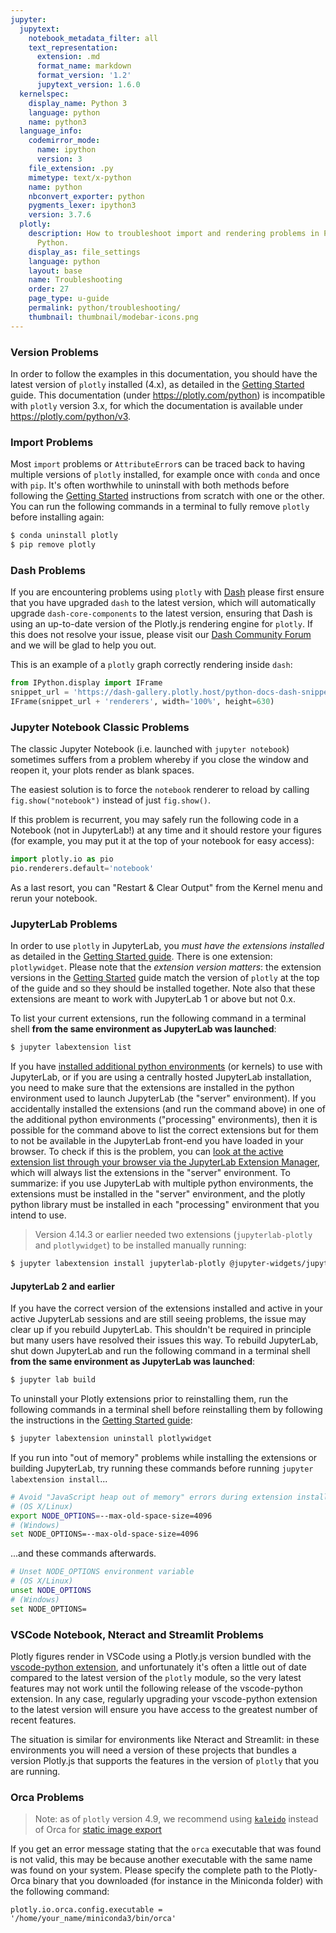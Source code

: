 ```yaml
---
jupyter:
  jupytext:
    notebook_metadata_filter: all
    text_representation:
      extension: .md
      format_name: markdown
      format_version: '1.2'
      jupytext_version: 1.6.0
  kernelspec:
    display_name: Python 3
    language: python
    name: python3
  language_info:
    codemirror_mode:
      name: ipython
      version: 3
    file_extension: .py
    mimetype: text/x-python
    name: python
    nbconvert_exporter: python
    pygments_lexer: ipython3
    version: 3.7.6
  plotly:
    description: How to troubleshoot import and rendering problems in Plotly with
      Python.
    display_as: file_settings
    language: python
    layout: base
    name: Troubleshooting
    order: 27
    page_type: u-guide
    permalink: python/troubleshooting/
    thumbnail: thumbnail/modebar-icons.png
---
```


<!-- #region -->
### Version Problems

In order to follow the examples in this documentation, you should have the latest version of `plotly` installed (4.x), as detailed in the [Getting Started](/python/getting-started) guide. This documentation (under https://plotly.com/python) is incompatible with `plotly` version 3.x, for which the documentation is available under https://plotly.com/python/v3.

### Import Problems

Most `import` problems or `AttributeError`s can be traced back to having multiple versions of `plotly` installed, for example once with `conda` and once with `pip`. It's often worthwhile to uninstall with both methods before following the [Getting Started](/python/getting-started) instructions from scratch with one or the other. You can run the following commands in a terminal to fully remove `plotly` before installing again:

```bash
$ conda uninstall plotly
$ pip remove plotly
```

### Dash Problems

If you are encountering problems using `plotly` with [Dash](https://dash.plotly.com/) please first ensure that you have upgraded `dash` to the latest version, which will automatically upgrade `dash-core-components` to the latest version, ensuring that Dash is using an up-to-date version of the Plotly.js rendering engine for `plotly`. If this does not resolve your issue, please visit our [Dash Community Forum](https://community.plotly.com/) and we will be glad to help you out.

This is an example of a `plotly` graph correctly rendering inside `dash`:
<!-- #endregion -->

```python hide_code=true
from IPython.display import IFrame
snippet_url = 'https://dash-gallery.plotly.host/python-docs-dash-snippets/'
IFrame(snippet_url + 'renderers', width='100%', height=630)
```

<!-- #region -->
### Jupyter Notebook Classic Problems

The classic Jupyter Notebook (i.e. launched with `jupyter notebook`) sometimes suffers from a problem whereby if you close the window and reopen it, your plots render as blank spaces.

The easiest solution is to force the `notebook` renderer to reload by calling `fig.show("notebook")` instead of just `fig.show()`.

If this problem is recurrent, you may safely run the following code in a Notebook (not in JupyterLab!) at any time and it should restore your figures (for example, you may put it at the top of your notebook for easy access):

```python
import plotly.io as pio
pio.renderers.default='notebook'
```

As a last resort, you can "Restart & Clear Output" from the Kernel menu and rerun your notebook.

### JupyterLab Problems

In order to use `plotly` in JupyterLab, you *must have the extensions installed* as detailed in the [Getting Started guide](/python/getting-started). There is one extension: `plotlywidget`. Please note that the *extension version matters*: the extension versions in the [Getting Started](/python/getting-started) guide match the version of `plotly` at the top of the guide and so they should be installed together. Note also that these extensions are meant to work with JupyterLab 1 or above but not 0.x.

To list your current extensions, run the following command in a terminal shell **from the same environment as JupyterLab was launched**:

```bash
$ jupyter labextension list
```

If you have [installed additional python environments](https://ipython.readthedocs.io/en/stable/install/kernel_install.html) (or kernels) to use with JupyterLab, or if you are using a centrally hosted JupyterLab installation, you need to make sure that the extensions are installed in the python environment used to launch JupyterLab (the "server" environment). If you accidentally installed the extensions (and run the command above) in one of the additional python environments ("processing" environments), then it is possible for the command above to list the correct extensions but for them to not be available in the JupyterLab front-end you have loaded in your browser. To check if this is the problem, you can [look at the active extension list through your browser via the JupyterLab Extension Manager](https://jupyterlab.readthedocs.io/en/stable/user/extensions.html#using-the-extension-manager), which will always list the extensions in the "server" environment. To summarize: if you use JupyterLab with multiple python environments, the extensions must be installed in the "server" environment, and the plotly python library must be installed in each "processing" environment that you intend to use.

> Version 4.14.3 or earlier needed two extensions (`jupyterlab-plotly` and `plotlywidget`) to be installed manually running:

```bash
$ jupyter labextension install jupyterlab-plotly @jupyter-widgets/jupyterlab-manager plotlywidget
```

#### JupyterLab 2 and earlier

If you have the correct version of the extensions installed and active in your active JupyterLab sessions and are still seeing problems, the issue may clear up if you rebuild JupyterLab. This shouldn't be required in principle but many users have resolved their issues this way. To rebuild JupyterLab, shut down JupyterLab and run the following command in a terminal shell **from the same environment as JupyterLab was launched**:

```bash
$ jupyter lab build
```

To uninstall your Plotly extensions prior to reinstalling them, run the following commands in a terminal shell before reinstalling them by following the instructions in the [Getting Started guide](/python/getting-started):

```bash
$ jupyter labextension uninstall plotlywidget
```

If you run into "out of memory" problems while installing the extensions or building JupyterLab, try running these commands before running `jupyter labextension install`...

```bash
# Avoid "JavaScript heap out of memory" errors during extension installation
# (OS X/Linux)
export NODE_OPTIONS=--max-old-space-size=4096
# (Windows)
set NODE_OPTIONS=--max-old-space-size=4096
```

...and these commands afterwards.

```bash
# Unset NODE_OPTIONS environment variable
# (OS X/Linux)
unset NODE_OPTIONS
# (Windows)
set NODE_OPTIONS=
```
<!-- #endregion -->

### VSCode Notebook, Nteract and Streamlit Problems

Plotly figures render in VSCode using a Plotly.js version bundled with the [vscode-python extension](https://code.visualstudio.com/docs/languages/python), and unfortunately it's often a little out of date compared to the latest version of the `plotly` module, so the very latest features may not work until the following release of the vscode-python extension. In any case, regularly upgrading your vscode-python extension to the latest version will ensure you have access to the greatest number of recent features.

The situation is similar for environments like Nteract and Streamlit: in these environments you will need a version of these projects that bundles a version Plotly.js that supports the features in the version of `plotly` that you are running.

### Orca Problems

> Note: as of `plotly` version 4.9, we recommend using [`kaleido`](https://github.com/plotly/Kaleido)
> instead of Orca for [static image export](/python/static-image-export/)

If you get an error message stating that the `orca` executable that was found is not valid, this may be because another executable with the same name was found on your system. Please specify the complete path to the Plotly-Orca binary that you downloaded (for instance in the Miniconda folder) with the following command:

`plotly.io.orca.config.executable = '/home/your_name/miniconda3/bin/orca'`
